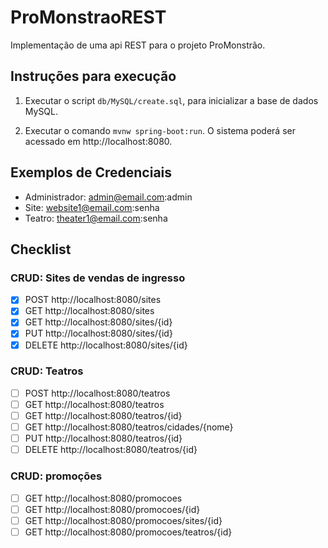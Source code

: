 # ProMonstraoREST

Implementação de uma api REST para o projeto ProMonstrão.

## Instruções para execução

1. Executar o script `db/MySQL/create.sql`, para inicializar a base de dados MySQL.

2. Executar o comando `mvnw spring-boot:run`. O sistema poderá ser acessado em http://localhost:8080.

## Exemplos de Credenciais
- Administrador: admin@email.com:admin
- Site: website1@email.com:senha
- Teatro: theater1@email.com:senha

## Checklist

### CRUD: Sites de vendas de ingresso

- [X] POST http://localhost:8080/sites
- [X] GET http://localhost:8080/sites
- [X] GET http://localhost:8080/sites/{id}
- [X] PUT http://localhost:8080/sites/{id}
- [X] DELETE http://localhost:8080/sites/{id}

### CRUD: Teatros
- [ ] POST http://localhost:8080/teatros
- [ ] GET http://localhost:8080/teatros
- [ ] GET http://localhost:8080/teatros/{id}
- [ ] GET http://localhost:8080/teatros/cidades/{nome}
- [ ] PUT http://localhost:8080/teatros/{id}
- [ ] DELETE http://localhost:8080/teatros/{id}
### CRUD: promoções
- [ ] GET http://localhost:8080/promocoes
- [ ] GET http://localhost:8080/promocoes/{id}
- [ ] GET http://localhost:8080/promocoes/sites/{id}
- [ ] GET http://localhost:8080/promocoes/teatros/{id}